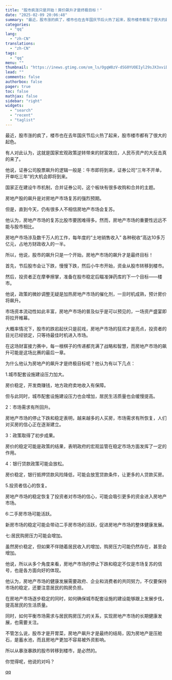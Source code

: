 ```yaml
---
title: "股市疯涨只是开始！房价飙升才是终极目标！"
date: "2025-02-09 20:06:48"
summary: "最近，股市涨的疯了，楼市也在去年国庆节后火热了起来，股市楼市都有了很大的起色。有人对此认为，这就是国..."
categories:
  - "qq"
lang:
  - "zh-CN"
translations:
  - "zh-CN"
tags:
  - "qq"
menu: ""
thumbnail: "https://inews.gtimg.com/om_ls/OgqW8zV-dSG0YUOEIyl29sJX3xviDImvdEYCAhDtYxHnYAA_640360/0"
lead: ""
comments: false
authorbox: false
pager: true
toc: false
mathjax: false
sidebar: "right"
widgets:
  - "search"
  - "recent"
  - "taglist"
---
```


最近，股市涨的疯了，楼市也在去年国庆节后火热了起来，股市楼市都有了很大的起色。

  


有人对此认为，这就是国家宏观政策逆转带来的财富效应，人民币资产的大反击真的来了。

  


他说，证券公司股票飙升的逻辑一般是：牛市即将到来，证券公司“三年不开单，开单吃三年”的大机会即将到来。

  


国家正在建设牛市机制，合并证券公司，这个板块有很多收购和合并的主题。

  


房地产股的飙升是对房地产市场复苏的强烈预期。

  


但是，直到今天，仍有很多人不相信房地产市场会复苏。

  


他认为，房地产市场的复苏比股市要困难得多。然而，房地产市场的重要性远远不能与股市相比。

  


房地产市场涉及数千万人的工作，每年度的“土地销售收入” 各种税收“高达10多万亿元，占地方财政收入的一半。

  


所以，他说，股市的飙升只是一个开始，房地产市场的飙升才是最终目标！

  


首先，节后股市会让下跌，慢慢下跌，然后小牛市开始，资金从股市转移到楼市。

  


然后，投资者正在摩拳擦掌，准备在股市稳定后瞄准弹药库的下一个目标——楼市。

  


他说，政策的微妙调整无疑是加热房地产市场的催化剂，一旦时机成熟，预计房价将飙升。

  


市场资本流动性如此丰富，房地产市场的普及似乎是可以预见的，一场资产盛宴即将拉开帷幕。

  


大概率情况下，股市的跌宕起伏只是前戏，房地产市场的狂欢才是亮点，投资者的目光已经锁定，只等待最佳时机进入市场。

  


在这场财富接力赛中，每一根棋子的传递都充满了战略和智慧，而房地产市场的飙升可能是这场比赛的最后一章。

  


为什么他认为房地产的飙升才是终极目标呢？他认为有以下几点：

  


1.城市配套设施建设压力加大。

  


房价稳定，开发商赚钱，地方政府卖地收入有保障。

  


但与此同时，城市配套设施建设压力也会增加，居民生活质量也会缓慢提高。

  


2：市场需求有所回升。

  


房地产市场的停止下跌和稳定表明，越来越多的人买房，市场需求有所恢复，人们对买房的信心正在逐渐建立。

  


3：政策取得了初步成果。

  


房价的稳定可能是政策的结果，表明政府的宏观监管在稳定市场方面发挥了一定的作用。

  


4：银行贷款政策可能会放松。

  


房价稳定，银行抵押贷款风险降低，可能会放宽贷款条件，让更多的人贷款买房。

  


5.投资者信心的恢复。

  


房地产市场的稳定恢复了投资者对市场的信心，可能会吸引更多的资金进入房地产市场。

  


6:二手房市场可能活跃。

  


新房市场的稳定可能会带动二手房市场的活跃，促进房地产市场的整体健康发展。

  


七:居民购房压力可能会增加。

  


虽然房价稳定，但如果不伴随着居民收入的增加，购房压力可能仍然存在，甚至会增加。

  


他说，所以从多个角度来看，房地产市场的停止下跌和稳定不仅是市场复苏的信号，也是各方面向好的体现。

  


他认为，房地产市场的健康发展需要政府、企业和消费者的共同努力，不仅要保持市场的稳定，还要注意居民的购房负担。

  


在房地产市场逐步稳定的同时，如何确保城市配套设施的建设能够跟上发展步伐，提高居民的生活质量。

  


同时，如何平衡市场需求与居民购房压力的关系，实现房地产市场的长期健康发展，也需要关注。

  


不管怎么说，股市才是开胃菜，房地产飙升才是最终的结局，因为房地产是压舱石，是蓄水池，而且房地产更加不容易被外资影响。

  


所以从暴涨暴跌的股市转移到楼市，是必然的。

  


你觉得呢，他说的对吗？

[qq](https://new.qq.com/rain/a/20250209A05R4W00)
